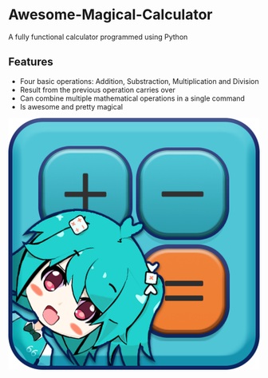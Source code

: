 # Awesome-Magical-Calculator
A fully functional calculator programmed using Python

## Features

- Four basic operations: Addition, Substraction, Multiplication and Division
- Result from the previous operation carries over
- Can combine multiple mathematical operations in a single command
- Is awesome and pretty magical 

![board](docs/pngegg.png)
